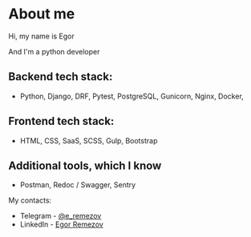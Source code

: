 
# About me
Hi, my name is Egor

And I'm a python developer


## Backend tech stack:

- Python, Django, DRF, Pytest, PostgreSQL, Gunicorn, Nginx, Docker, 

## Frontend tech stack:
- HTML, CSS, SaaS, SCSS, Gulp, Bootstrap

## Additional tools, which I know

- Postman, Redoc / Swagger, Sentry

My contacts:

- Telegram - <a href="https://t.me/e_remezov" target="_blank">@e_remezov</a> 
- LinkedIn - <a href="https://www.linkedin.com/in/eremezov/" target="_blank">Egor Remezov</a> 
